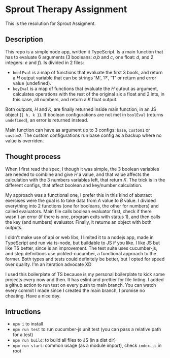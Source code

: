 # Sprout Therapy Assignment

This is the resolution for Sprout Assigment.

## Description

This repo is a simple node app, written it TypeScript. Is a main function that has to evaluate 6 arguments (3 booleans: *a*,*b* and *c*, one float: *d*, and 2 integers: *e* and *f*). 
Is divided in 2 files:
- `boolEval` is a map of functions that evaluate the first 3 bools, and return a *H* output variable that can be strings 'M', 'P', 'T' or return and error value (undefined).
- `keyEval` is a map of functions that evaluate the *H* output as argument, calculates operations with the rest of the original six a float and 2 ints, in this case, all numbers, and return a *K* float output.

Both outputs, *H* and *K*, are finally returned inside main function, in an JS object (`{ h, k }`). If boolean configurations are not met in `boolEval` (returns `undefined`), an error is returned instead.

Main function can have as argument up to 3 configs: `base`, `custom1` or `custom2`. The custom configurations run base config as a backup where no value is overriden.

## Thought process

When I first read the spec, I though it was simple, the 3 boolean variables are needed to combine and give *H* a value, and that value affects the calculation with the 3 numbers variables left, that return *K*. The trick is in the different configs, that affect boolean and key/number calculation.

My approach was a functional one, I prefer this in this kind of abstract exercises were the goal is to take data from *A* value to *B* value. I divided everything into 2 functions (one for booleans, the other for numbers) and called evaluators. Main file calls boolean evaluator first, check if there wasn't an error (if there is one, program exits with status 1), and then calls the key (and numbers) evaluator. Finally, it returns an object with both outputs.

I didn't make use of api or web libs, I limited it to a nodejs app, made in TypeScript and run via ts-node, but buildable to JS if you like. I like JS but like TS better, since is an improvement. The test suite uses cucumber-js, and step definitions use pickled-cucumber, a functional approach to the former. Both types and tests could definitely be better, but I opted for speed over quality. I'm an iteration advocate XD

I used this boilerplate of TS because is my personal boilerplate to kick some projects every now and then. It has eslint and prettier for file linting. I added a github action to run test on every push to main branch. You can watch every commit I made since I created the main branch, I promise no cheating. Have a nice day. 

## Intructions

- `npm i` to install
- `npm run test` to run cucumber-js unit test (you can pass a relative path for a test)
- `npm run build`: to build all files to JS (in a dist dir)
- `npm run start`: common usage (as a module import), check `index.ts` in root


